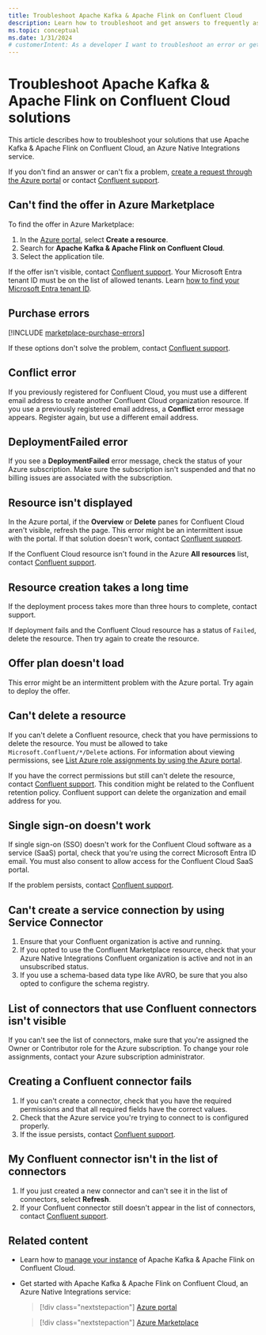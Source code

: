 ```yaml
---
title: Troubleshoot Apache Kafka & Apache Flink on Confluent Cloud
description: Learn how to troubleshoot and get answers to frequently asked questions for Apache Kafka & Apache Flink on Confluent Cloud in Azure Native Integrations.
ms.topic: conceptual
ms.date: 1/31/2024
# customerIntent: As a developer I want to troubleshoot an error or get an answer to questions I have about using Apache Kafka & Apache Flink on Confluent Cloud.
---
```


# Troubleshoot Apache Kafka & Apache Flink on Confluent Cloud solutions

This article describes how to troubleshoot your solutions that use Apache Kafka & Apache Flink on Confluent Cloud, an Azure Native Integrations service.

If you don't find an answer or can't fix a problem, [create a request through the Azure portal](get-support.md) or contact [Confluent support](https://support.confluent.io).

## Can't find the offer in Azure Marketplace

To find the offer in Azure Marketplace:

1. In the [Azure portal](https://portal.azure.com), select **Create a resource**.
1. Search for **Apache Kafka & Apache Flink on Confluent Cloud**.
1. Select the application tile.

If the offer isn't visible, contact [Confluent support](https://support.confluent.io). Your Microsoft Entra tenant ID must be on the list of allowed tenants. Learn [how to find your Microsoft Entra tenant ID](/azure/active-directory-b2c/tenant-management-read-tenant-name).

## Purchase errors

[!INCLUDE [marketplace-purchase-errors](../includes/marketplace-purchase-errors.md)]

If these options don't solve the problem, contact [Confluent support](https://support.confluent.io).

## Conflict error

If you previously registered for Confluent Cloud, you must use a different email address to create another Confluent Cloud organization resource. If you use a previously registered email address, a **Conflict** error message appears. Register again, but use a different email address.

## DeploymentFailed error

If you see a **DeploymentFailed** error message, check the status of your Azure subscription. Make sure the subscription isn't suspended and that no billing issues are associated with the subscription.

## Resource isn't displayed

In the Azure portal, if the **Overview** or **Delete** panes for Confluent Cloud aren't visible, refresh the page. This error might be an intermittent issue with the portal. If that solution doesn't work, contact [Confluent support](https://support.confluent.io).

If the Confluent Cloud resource isn't found in the Azure **All resources** list, contact [Confluent support](https://support.confluent.io).

## Resource creation takes a long time

If the deployment process takes more than three hours to complete, contact support.

If deployment fails and the Confluent Cloud resource has a status of `Failed`, delete the resource. Then try again to create the resource.

## Offer plan doesn't load

This error might be an intermittent problem with the Azure portal. Try again to deploy the offer.

## Can't delete a resource

If you can't delete a Confluent resource, check that you have permissions to delete the resource. You must be allowed to take `Microsoft.Confluent/*/Delete` actions. For information about viewing permissions, see [List Azure role assignments by using the Azure portal](../../role-based-access-control/role-assignments-list-portal.yml).

If you have the correct permissions but still can't delete the resource, contact [Confluent support](https://support.confluent.io). This condition might be related to the Confluent retention policy. Confluent support can delete the organization and email address for you.

## Single sign-on doesn't work

If single sign-on (SSO) doesn't work for the Confluent Cloud software as a service (SaaS) portal, check that you're using the correct Microsoft Entra ID email. You must also consent to allow access for the Confluent Cloud SaaS portal.

If the problem persists, contact [Confluent support](https://support.confluent.io).

## Can't create a service connection by using Service Connector

1. Ensure that your Confluent organization is active and running.
1. If you opted to use the Confluent Marketplace resource, check that your Azure Native Integrations Confluent organization is active and not in an unsubscribed status.
1. If you use a schema-based data type like AVRO, be sure that you also opted to configure the schema registry.

## List of connectors that use Confluent connectors isn't visible

If you can't see the list of connectors, make sure that you're assigned the Owner or Contributor role for the Azure subscription. To change your role assignments, contact your Azure subscription administrator.

## Creating a Confluent connector fails

1. If you can't create a connector, check that you have the required permissions and that all required fields have the correct values.
1. Check that the Azure service you're trying to connect to is configured properly.  
1. If the issue persists, contact [Confluent support](https://support.confluent.io).

## My Confluent connector isn't in the list of connectors

1. If you just created a new connector and can't see it in the list of connectors, select **Refresh**.
1. If your Confluent connector still doesn't appear in the list of connectors, contact [Confluent support](https://support.confluent.io).

## Related content

- Learn how to [manage your instance](manage.md) of Apache Kafka & Apache Flink on Confluent Cloud.
- Get started with Apache Kafka & Apache Flink on Confluent Cloud, an Azure Native Integrations service:

    > [!div class="nextstepaction"]
    > [Azure portal](https://portal.azure.com/#view/HubsExtension/BrowseResource/resourceType/Microsoft.Confluent%2Forganizations)

    > [!div class="nextstepaction"]
    > [Azure Marketplace](https://azuremarketplace.microsoft.com/marketplace/apps/confluentinc.confluent-cloud-azure-prod?tab=Overview)
